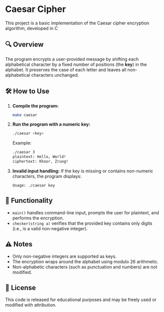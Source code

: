 # Caesar Cipher

This project is a basic implementation of the Caesar cipher encryption algorithm, developed in C

## 🔍 Overview

The program encrypts a user-provided message by shifting each alphabetical character by a fixed number of positions (the **key**) in the alphabet. It preserves the case of each letter and leaves all non-alphabetical characters unchanged.

## 🛠️ How to Use

1. **Compile the program:**
   ```bash
   make caesar
   ```

2. **Run the program with a numeric key:**
   ```bash
   ./caesar <key>
   ```

   Example:
   ```bash
   ./caesar 3
   plaintext: Hello, World!
   ciphertext: Khoor, Zruog!
   ```

3. **Invalid input handling:**
   If the key is missing or contains non-numeric characters, the program displays:
   ```
   Usage: ./caesar key
   ```

## 🧠 Functionality

- `main()` handles command-line input, prompts the user for plaintext, and performs the encryption.
- `checker(string a)` verifies that the provided key contains only digits (i.e., is a valid non-negative integer).

## ⚠️ Notes

- Only non-negative integers are supported as keys.
- The encryption wraps around the alphabet using modulo 26 arithmetic.
- Non-alphabetic characters (such as punctuation and numbers) are not modified.

## 📄 License

This code is released for educational purposes and may be freely used or modified with attribution.



